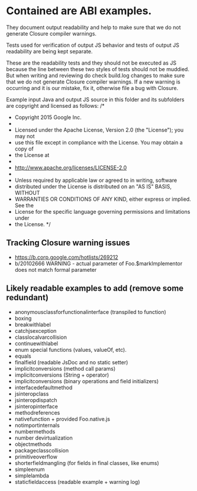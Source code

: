 # Contained are ABI examples.

They document output readability and help to make sure that we do not generate
Closure compiler warnings.

Tests used for verification of output JS behavior and tests of output JS
readability are being kept separate.

These are the readability tests and they should not be executed as JS
because the line between these two styles of tests should not be
muddied. But when writing and reviewing do check build.log changes to make
sure that we do not generate Closure compiler warnings. If a new warning is
occurring and it is our mistake, fix it, otherwise file a bug with Closure.

Example input Java and output JS source in this folder and its subfolders
are copyright and licensed as follows:
/*
 * Copyright 2015 Google Inc.
 *
 * Licensed under the Apache License, Version 2.0 (the "License"); you may not
 * use this file except in compliance with the License. You may obtain a copy of
 * the License at
 *
 * http://www.apache.org/licenses/LICENSE-2.0
 *
 * Unless required by applicable law or agreed to in writing, software
 * distributed under the License is distributed on an "AS IS" BASIS, WITHOUT
 * WARRANTIES OR CONDITIONS OF ANY KIND, either express or implied. See the
 * License for the specific language governing permissions and limitations under
 * the License.
 */

## Tracking Closure warning issues
- https://b.corp.google.com/hotlists/269212
- b/20102666 WARNING - actual parameter of Foo.$markImplementor does not match
  formal parameter

## Likely readable examples to add (remove some redundant)
- anonymousclassforfunctionalinterface (transpiled to function)
- boxing
- breakwithlabel
- catchjsexception
- classlocalvarcollision
- continuewithlabel
- enum special functions (values, valueOf, etc).
- equals
- finalfield (readable JsDoc and no static setter)
- implicitconversions (method call params)
- implicitconversions (String + operator)
- implicitconversions (binary operations and field initializers)
- interfacedefaultmethod
- jsinteropclass
- jsinteropdispatch
- jsinteropinterface
- methodreferences
- nativefunction + provided Foo.native.js
- notimportinternals
- numbermethods
- number devirtualization
- objectmethods
- packageclasscollision
- primitiveoverflow
- shorterfieldmangling (for fields in final classes, like enums)
- simpleenum
- simplelambda
- staticfieldaccess (readable example + warning log)
